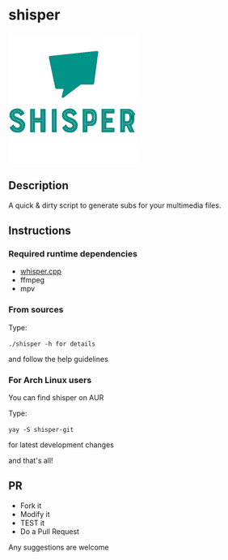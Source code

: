 # shisper

![shisper-logo](./images/logo.png)

## Description

A quick & dirty script to generate subs for your multimedia files.

## Instructions

### Required runtime dependencies

- [whisper.cpp](https://github.com/ggerganov/whisper.cpp)
- ffmpeg
- mpv

### From sources

Type:

`./shisper -h for details`

and follow the help guidelines

### For Arch Linux users

You can find shisper on AUR

Type:

`yay -S shisper-git`

for latest development changes

and that's all!

## PR

- Fork it
- Modify it
- TEST it
- Do a Pull Request

Any suggestions are welcome

